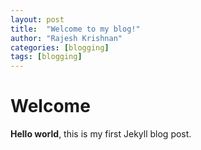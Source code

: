 ```yaml
---
layout: post
title:  "Welcome to my blog!"
author: "Rajesh Krishnan"
categories: [blogging]
tags: [blogging]
---
```


# Welcome

**Hello world**, this is my first Jekyll blog post.

